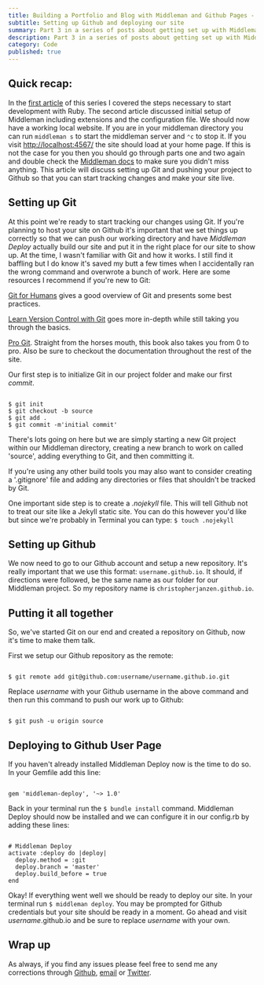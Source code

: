 ```yaml
---
title: Building a Portfolio and Blog with Middleman and Github Pages - Part 3
subtitle: Setting up Github and deploying our site
summary: Part 3 in a series of posts about getting set up with Middleman and Github Pages.
description: Part 3 in a series of posts about getting set up with Middleman and Github Pages.
category: Code
published: true
---
```


## Quick recap:
In the [first article](http://www.christopherjanzen.com/blog/building-a-portfolio-and-blog-with-middleman-and-github-pages/) of this series I covered the steps necessary to start development with Ruby. The second article discussed initial setup of Middleman including extensions and the configuration file. We should now have a working local website. If you are in your middleman directory you can run `middleman s` to start the middleman server and `⌃c` to stop it. If you visit [http://localhost:4567/](http://localhost:4567/) the site should load at your home page. If this is not the case for you then you should go through parts one and two again and double check the [Middleman docs](https://middlemanapp.com/basics/install/) to make sure you didn't miss anything. This article will discuss setting up Git and pushing your project to Github so that you can start tracking changes and make your site live.

## Setting up Git
At this point we're ready to start tracking our changes using Git. If you're planning to host your site on Github it's important that we set things up correctly so that we can push our working directory and have *Middleman Deploy* actually build our site and put it in the right place for our site to show up. At the time, I wasn't familiar with Git and how it works. I still find it baffling but I do know it's saved my butt a few times when I accidentally ran the wrong command and overwrote a bunch of work. Here are some resources I recommend if you're new to Git:

[Git for Humans](https://abookapart.com/products/git-for-humans) gives a good overview of Git and presents some best practices.

[Learn Version Control with Git](https://www.git-tower.com/learn/git/ebook/command-line/basics/what-is-version-control) goes more in-depth while still taking you through the basics.

[Pro Git](http://git-scm.com/book/). Straight from the horses mouth, this book also takes you from 0 to pro. Also be sure to checkout the documentation throughout the rest of the site.

Our first step is to initialize Git in our project folder and make our first *commit*.

<pre><code class="language-bash">
$ git init
$ git checkout -b source
$ git add .
$ git commit -m'initial commit'
</code></pre>

There's lots going on here but we are simply starting a new Git project within our Middleman directory, creating a new branch to work on called 'source', adding everything to Git, and then committing it.

If you're using any other build tools you may also want to consider creating a '.gitignore' file and adding any directories or files that shouldn't be tracked by Git.

One important side step is to create a *.nojekyll* file. This will tell Github not to treat our site like a Jekyll static site. You can do this however you'd like but since we're probably in Terminal you can type: `$ touch .nojekyll`

## Setting up Github
We now need to go to our Github account and setup a new repository. It's really important that we use this format: `username.github.io`. It should, if directions were followed, be the same name as our folder for our Middleman project. So my repository name is `christopherjanzen.github.io`.

## Putting it all together
So, we've started Git on our end and created a repository on Github, now it's time to make them talk.

First we setup our Github repository as the remote:

<pre><code class="language-bash">
$ git remote add git@github.com:username/username.github.io.git
</code></pre>

Replace *username* with your Github username in the above command and then run this command to push our work up to Github:

<pre><code class="language-bash">
$ git push -u origin source
</code></pre>

## Deploying to Github User Page
If you haven't already installed Middleman Deploy now is the time to do so. In your Gemfile add this line:

<pre><code class="language-ruby">
gem 'middleman-deploy', '~> 1.0'
</code></pre>

Back in your terminal run the `$ bundle install` command. Middleman Deploy should now be installed and we can configure it in our config.rb by adding these lines:

<pre><code class="language-ruby">
# Middleman Deploy
activate :deploy do |deploy|
  deploy.method = :git
  deploy.branch = 'master'
  deploy.build_before = true
end
</code></pre>

Okay! If everything went well we should be ready to deploy our site. In your terminal run `$ middleman deploy`. You may be prompted for Github credentials but your site should be ready in a moment. Go ahead and visit *username*.github.io and be sure to replace *username* with your own.

## Wrap up
As always, if you find any issues please feel free to send me any corrections through [Github](https://github.com/christopherjanzen/christopherjanzen.github.io), [email](http://www.christopherjanzen.com#contact) or [Twitter](http://www.twitter.com/cijanzen).
